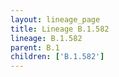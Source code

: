 ```yaml
---
layout: lineage_page
title: Lineage B.1.582
lineage: B.1.582
parent: B.1
children: ['B.1.582']
---
```

